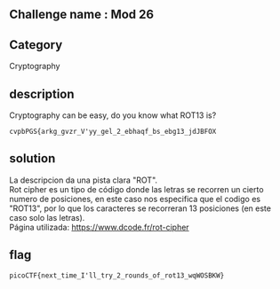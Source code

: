 ## Challenge name : Mod 26

## Category
Cryptography

## description
Cryptography can be easy, do you know what ROT13 is? 
```
cvpbPGS{arkg_gvzr_V'yy_gel_2_ebhaqf_bs_ebg13_jdJBFOX
```

## solution
La descripcion da una pista clara "ROT".  
Rot cipher es un tipo de código donde las letras se recorren un cierto numero de posiciones, en este caso nos especifica que el codigo es "ROT13", por lo que los caracteres se recorreran 13 posiciones (en este caso solo las letras).  
Página utilizada: https://www.dcode.fr/rot-cipher

## flag
```
picoCTF{next_time_I'll_try_2_rounds_of_rot13_wqWOSBKW}
```